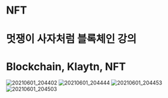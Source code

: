 # NFT

# 멋쟁이 사자처럼 블록체인 강의

# Blockchain, Klaytn, NFT

![20210601_204402](https://user-images.githubusercontent.com/70706704/120318067-58202600-c31a-11eb-8889-ded75439e60a.png)
![20210601_204444](https://user-images.githubusercontent.com/70706704/120318078-5f473400-c31a-11eb-983a-e55d62e662a4.png)
![20210601_204453](https://user-images.githubusercontent.com/70706704/120318083-60786100-c31a-11eb-885b-88c6f2207485.png)
![20210601_204503](https://user-images.githubusercontent.com/70706704/120318084-6110f780-c31a-11eb-9c60-85b07eb790c3.png)
